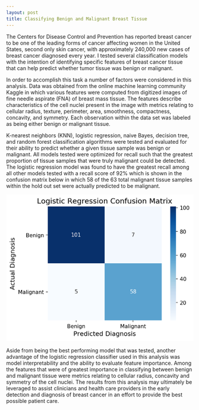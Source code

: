 ```yaml
---
layout: post
title: Classifying Benign and Malignant Breast Tissue
---
```


The Centers for Disease Control and Prevention has reported breast cancer to be one of the
leading forms of cancer affecting women in the United States, second only skin cancer, with approximately 240,000 new cases of breast cancer diagnosed every year. I tested several classification models with the intention of identifying specific features of breast cancer tissue that can help predict whether tumor tissue was benign or malignant.

In order to accomplish this task a number of factors were considered in this analysis. Data was obtained from the online machine learning community Kaggle in which various features were computed from digitized images of fine needle aspirate (FNA) of breast mass tissue. The features describe characteristics of the cell nuclei present in the image with metrics relating to cellular radius, texture, perimeter, area, smoothness, compactness, concavity, and symmetry. Each observation within the data set was labeled as being either benign or malignant tissue.

K-nearest neighbors (KNN), logistic regression, naive Bayes, decision tree, and random forest classification algorithms were tested and evaluated for their ability to predict whether a given tissue sample was benign or malignant. All models tested were optimized for recall such that the greatest proportion of tissue samples that were truly malignant could be detected. The logistic regression model was found to have the greatest recall among all other models tested with a recall score of 92% which is shown in the confusion matrix below in which 58 of the 63 total malignant tissue samples within the hold out set were actually predicted to be malignant.

![Distribution](https://github.com/Gopher2016/Gopher2016.github.io/blob/master/images/Logistic_Regression_Confusion_Matrix.png?raw=true)

Aside from being the best performing model that was tested, another advantage of the logistic regression classifier used in this analysis was model interpretability and the ability to evaluate feature importance. Among the features that were of greatest importance in classifying between benign and malignant tissue were metrics relating to cellular radius, concavity and symmetry of the cell nuclei. The results from this analysis may ultimately be leveraged to assist clinicians and health care providers in the early detection and diagnosis of breast cancer in an effort to provide the best possible patient care.
